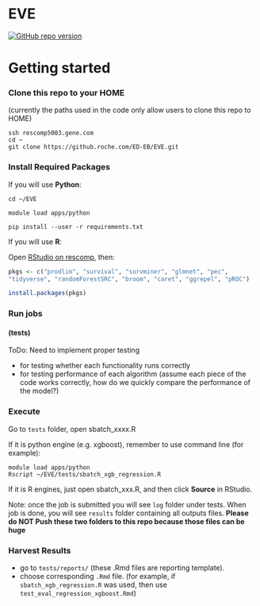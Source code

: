 # EVE

[![GitHub repo version](https://img.shields.io/github/release/qubyte/rubidium.svg)](https://github.roche.com/ED-EB/EVE)

# Getting started


### Clone this repo to your HOME

(currently the paths used in the code only allow users to clone this repo to HOME)

```console
ssh rescomp5003.gene.com
cd ~
git clone https://github.roche.com/ED-EB/EVE.git
```


### Install Required Packages

If you will use **Python**:

```console
cd ~/EVE

module load apps/python

pip install --user -r requirements.txt
```

If you will use **R**:

Open [RStudio on rescomp](http://rescomp5105.gene.com:8080), then:

```r
pkgs <- c("prodlim", "survival", "survminer", "glmnet", "pec", 
"tidyverse", "randomForestSRC", "broom", "caret", "ggrepel", "pROC")

install.packages(pkgs)
```


### Run jobs

#### (tests)

ToDo: Need to implement proper testing


  - for testing whether each functionality runs correctly
  - for testing performance of each algorithm (assume each piece of the code works correctly, 
  how do we quickly compare the performance of the model?)
  

### Execute

Go to `tests` folder, open sbatch_xxxx.R

If it is python engine (e.g. xgboost), remember to use command line (for example):

```console
module load apps/python
Rscript ~/EVE/tests/sbatch_xgb_regression.R
```

If it is R engines, just open sbatch_xxx.R, and then click **Source** in RStudio.

Note: once the job is submitted you will see `log` folder under tests. 
When job is done, you will see `results` folder containing all outputs files. 
**Please do NOT Push these two folders to this repo because those files can be huge**

### Harvest Results

  - go to `tests/reports/` (these .Rmd files are reporting template).
  - choose corresponding `.Rmd` file. 
  (for example, if `sbatch_xgb_regression.R` was used, 
  then use `test_eval_regression_xgboost.Rmd`)

